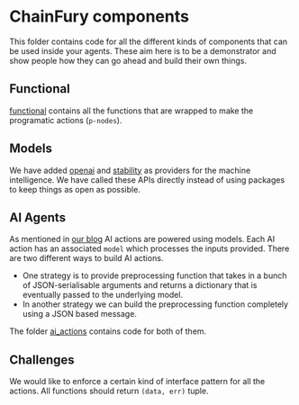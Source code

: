 # ChainFury components

This folder contains code for all the different kinds of components that can be used inside your agents. These aim here is to be a demonstrator and show people how they can go ahead and build their own things.

## Functional

[functional](./functional/) contains all the functions that are wrapped to make the programatic actions (`p-nodes`).

## Models

We have added [openai](./openai/) and [stability](./stability/) as providers for the machine intelligence. We have called these APIs directly instead of using packages to keep things as open as possible.

## AI Agents

As mentioned in [our blog](https://gist.github.com/yashbonde/885ef52dd69b44c46b4655a116d25d4c) AI actions are powered using models. Each AI action has an associated `model` which processes the inputs provided. There are two different ways to build AI actions.
- One strategy is to provide preprocessing function that takes in a bunch of JSON-serialisable arguments and returns a dictionary that is eventually passed to the underlying model.
- In another strategy we can build the preprocessing function completely using a JSON based message.

The folder [ai_actions](./ai_actions/) contains code for both of them.

## Challenges

We would like to enforce a certain kind of interface pattern for all the actions. All functions should return `(data, err)` tuple.
